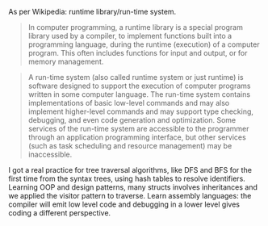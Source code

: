 As per Wikipedia: runtime library/run-time system.

>In computer programming, a runtime library is a special program library used by a compiler, to implement functions built into a programming language, during the runtime (execution) of a computer program. This often includes functions for input and output, or for memory management.

>A run-time system (also called runtime system or just runtime) is software designed to support the execution of computer programs written in some computer language. The run-time system contains implementations of basic low-level commands and may also implement higher-level commands and may support type checking, debugging, and even code generation and optimization. Some services of the run-time system are accessible to the programmer through an application programming interface, but other services (such as task scheduling and resource management) may be inaccessible.


I got a real practice for tree traversal algorithms, like DFS and BFS for the first time from the syntax trees, using hash tables to resolve identifiers. Learning OOP and design patterns, many structs involves inheritances and we applied the visitor pattern to traverse.  Learn assembly languages: the compiler will emit low level code and debugging in a lower level gives coding a different perspective.
